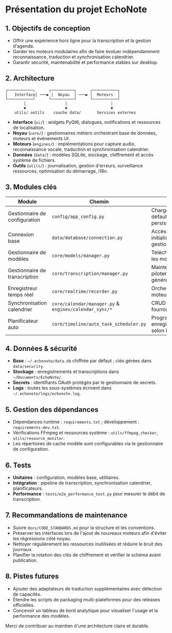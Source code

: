 # Présentation du projet EchoNote

## 1. Objectifs de conception
- Offrir une expérience hors ligne pour la transcription et la gestion d'agenda.
- Garder les moteurs modulaires afin de faire évoluer indépendamment reconnaissance, traduction et synchronisation calendrier.
- Garantir sécurité, maintenabilité et performance stables sur desktop.

## 2. Architecture
```
┌───────────┐      ┌──────────┐      ┌───────────┐
│   Interface│ ───▶ │  Noyau  │ ───▶ │  Moteurs  │
└───────────┘      └──────────┘      └───────────┘
        │                 │                   │
        ▼                 ▼                   ▼
    utils/ outils    couche data/       Services externes
```
- **Interface** (`ui/`) : widgets PyQt6, dialogues, notifications et ressources de localisation.
- **Noyau** (`core/`) : gestionnaires métiers orchestrant base de données, moteurs et événements UI.
- **Moteurs** (`engines/`) : implémentations pour capture audio, reconnaissance vocale, traduction et synchronisation calendrier.
- **Données** (`data/`) : modèles SQLite, stockage, chiffrement et accès système de fichiers.
- **Outils** (`utils/`) : journalisation, gestion d'erreurs, surveillance ressources, optimisation du démarrage, i18n.

## 3. Modules clés
| Module | Chemin | Rôle |
| ------ | ------ | ---- |
| Gestionnaire de configuration | `config/app_config.py` | Charger les valeurs par défaut, valider le schéma, persister les préférences |
| Connexion base | `data/database/connection.py` | Accès SQLite chiffré, initialisation du schéma, gestion de version |
| Gestionnaire de modèles | `core/models/manager.py` | Télécharger, vérifier et valider les modèles de voix |
| Gestionnaire de transcription | `core/transcription/manager.py` | Maintenir la file de tâches, piloter le moteur vocal, générer les sorties |
| Enregistreur temps réel | `core/realtime/recorder.py` | Orchestrer capture audio, moteur vocal et traduction |
| Synchronisation calendrier | `core/calendar/manager.py` & `engines/calendar_sync/*` | CRUD local + intégration fournisseurs externes |
| Planificateur auto | `core/timeline/auto_task_scheduler.py` | Programmer en arrière-plan enregistrements/transcriptions selon les événements |

## 4. Données & sécurité
- **Base** : `~/.echonote/data.db` chiffrée par défaut ; clés gérées dans `data/security`.
- **Stockage** : enregistrements et transcriptions dans `~/Documents/EchoNote/`.
- **Secrets** : identifiants OAuth protégés par le gestionnaire de secrets.
- **Logs** : toutes les sous-systèmes écrivent dans `~/.echonote/logs/echonote.log`.

## 5. Gestion des dépendances
- Dépendances runtime : `requirements.txt` ; développement : `requirements-dev.txt`.
- Vérifications FFmpeg et ressources système : `utils/ffmpeg_checker`, `utils/resource_monitor`.
- Les répertoires de cache modèle sont configurables via le gestionnaire de configuration.

## 6. Tests
- **Unitaires** : configuration, modèles base, utilitaires.
- **Intégration** : pipeline de transcription, synchronisation calendrier, planificateurs.
- **Performance** : `tests/e2e_performance_test.py` pour mesurer le débit de transcription.

## 7. Recommandations de maintenance
- Suivre `docs/CODE_STANDARDS.md` pour la structure et les conventions.
- Préserver les interfaces lors de l'ajout de nouveaux moteurs afin d'éviter les régressions côté noyau.
- Nettoyer régulièrement les ressources inutilisées et réduire le bruit des journaux.
- Planifier la rotation des clés de chiffrement et vérifier le schéma avant publication.

## 8. Pistes futures
- Ajouter des adaptateurs de traduction supplémentaires avec détection de capacités.
- Étendre les scripts de packaging multi-plateformes pour des releases officielles.
- Concevoir un tableau de bord analytique pour visualiser l'usage et la performance des modèles.

Merci de contribuer au maintien d'une architecture claire et durable.
